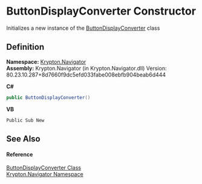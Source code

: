 # ButtonDisplayConverter Constructor


Initializes a new instance of the <a href="3fd40de3-5255-9ff4-8a86-928274781db2.md">ButtonDisplayConverter</a> class



## Definition
**Namespace:** <a href="a21ac074-d119-3dc6-bd1c-d3a12c0128bc.md">Krypton.Navigator</a>  
**Assembly:** Krypton.Navigator (in Krypton.Navigator.dll) Version: 80.23.10.287+8d7660f9dc5efd033fabe008ebfb904beab6d444

**C#**
``` C#
public ButtonDisplayConverter()
```
**VB**
``` VB
Public Sub New
```



## See Also


#### Reference
<a href="3fd40de3-5255-9ff4-8a86-928274781db2.md">ButtonDisplayConverter Class</a>  
<a href="a21ac074-d119-3dc6-bd1c-d3a12c0128bc.md">Krypton.Navigator Namespace</a>  
